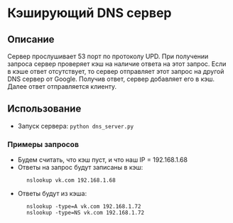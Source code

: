 # Кэширующий DNS сервер

## Описание

Сервер прослушивает 53 порт по протоколу UPD. При получении запроса сервер проверяет
кэш на наличие ответа на этот запрос. Если в кэше ответ отсутствует, то сервер
отправляет этот запрос на другой DNS сервер от Google.
Получив ответ, сервер добавляет его в кэш. Далее ответ отправляется клиенту.

## Использование

- Запуск сервера: ``python dns_server.py``


### Примеры запросов

- Будем считать, что кэш пуст, и что наш IP = 192.168.1.68
- Ответы на запрос будут записаны в кэш:
```
      nslookup vk.com 192.168.1.68
```
- Ответы будут из кэша:
```
      nslookup -type=A vk.com 192.168.1.72
      nslookup -type=NS vk.com 192.168.1.72
```